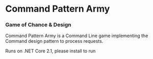 # Command Pattern Army
### Game of Chance & Design

Command Pattern Army is a Command Line game implementing the Command design pattern to process requests.

Runs on .NET Core 2.1, please install to run

